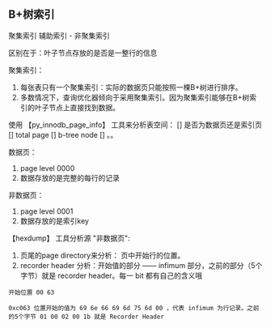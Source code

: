 
## B+树索引

聚集索引
辅助索引 - 非聚集索引

区别在于：叶子节点存放的是否是一整行的信息


聚集索引：
  1. 每张表只有一个聚集索引：实际的数据页只能按照一棵B+树进行排序。
  2. 多数情况下，查询优化器倾向于采用聚集索引。因为聚集索引能够在B+树索引的叶子节点上直接找到数据。


使用 【py_innodb_page_info】 工具来分析表空间：
[] 是否为数据页还是索引页
[] total page
[] b-tree node 
[] 。。

数据页：
1. page level 0000
2. 数据存放的是完整的每行的记录

非数据页：
1. page level 0001
2. 数据存放的是索引key

【hexdump】 工具分析源 "非数据页":
1. 页尾的page directory来分析： 页中开始行的位置。
2. recorder header 分析：开始值的部分 —— infimum 部分，之前的部分（5个字节）就是 recorder header。每一 bit 都有自己的含义哦

```
开始位置 00 63 

0xc063 位置开始的值为 69 6e 66 69 6d 75 6d 00 ，代表 infimum 为行记录。之前的5个字节 01 00 02 00 1b 就是 Recorder Header




```



